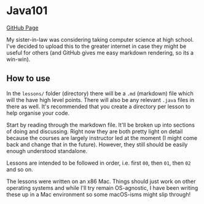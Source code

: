 # Java101

[GitHub Page](https://r3volv360.github.io/Java101/)

My sister-in-law was considering taking computer science at high school. I've decided to upload this to the greater
internet in case they might be useful for others (and GitHub gives me easy markdown rendering, so its a win-win).

## How to use

In the `lessons/` folder (directory) there will be a `.md` (markdown) file which will the have high level points. There
will also
be any relevant `.java` files in there as well. It's recommended that you create a directory per lesson to help organise
your code.

Start by reading through the markdown file. It'll be broken up into sections of doing and discussing. Right now they are
both pretty light on detail because the courses are largely instructor led at the moment (I might come back and change
that in the future). However, they still should be easily enough understood standalone.

Lessons are intended to be followed in order, i.e. first `00`, then `01`, then `02` and so on.

The lessons were written on an x86 Mac. Things should just work on other operating systems and while I'll try remain
OS-agnostic, I have been writing these up in a Mac environment so some macOS-isms might slip through!